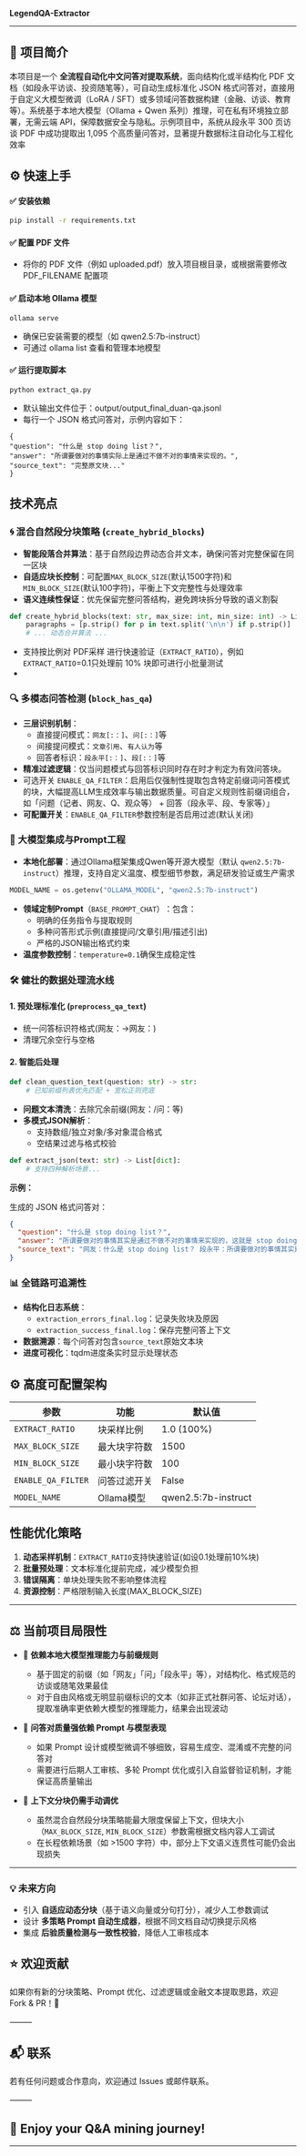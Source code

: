 ​**LegendQA-Extractor**

---

## 🧩 项目简介

本项目是一个 **全流程自动化中文问答对提取系统**，面向结构化或半结构化 PDF 文档（如段永平访谈、投资随笔等），可自动生成标准化 JSON 格式问答对，直接用于自定义大模型微调（LoRA / SFT）或多领域问答数据构建（金融、访谈、教育等）。系统基于本地大模型（Ollama + Qwen 系列）推理，可在私有环境独立部署，无需云端 API，保障数据安全与隐私。示例项目中，系统从段永平 300 页访谈 PDF 中成功提取出 1,095 个高质量问答对，显著提升数据标注自动化与工程化效率

## ⚙️ 快速上手

#### ✅ 安装依赖
```bash
pip install -r requirements.txt
```
#### **✅ 配置 PDF 文件**
- 将你的 PDF 文件（例如 uploaded.pdf）放入项目根目录，或根据需要修改 PDF_FILENAME 配置项
#### **✅ 启动本地 Ollama 模型**
```
ollama serve
```
- 确保已安装需要的模型（如 qwen2.5:7b-instruct）
- 可通过 ollama list 查看和管理本地模型

#### **✅ 运行提取脚本**
```
python extract_qa.py
```
- 默认输出文件位于：output/output_final_duan-qa.jsonl
- 每行一个 JSON 格式问答对，示例内容如下：
```
{
"question": "什么是 stop doing list？",
"answer": "所谓要做对的事情实际上是通过不做不对的事情来实现的。",
"source_text": "完整原文块..."
}
```

## 技术亮点

### 🌀 混合自然段分块策略 (`create_hybrid_blocks`)
- ​**智能段落合并算法**​：基于自然段边界动态合并文本，确保问答对完整保留在同一区块
- ​**自适应块长控制**​：可配置`MAX_BLOCK_SIZE`(默认1500字符)和`MIN_BLOCK_SIZE`(默认100字符)，平衡上下文完整性与处理效率
- ​**语义连续性保证**​：优先保留完整问答结构，避免跨块拆分导致的语义割裂
```python
def create_hybrid_blocks(text: str, max_size: int, min_size: int) -> List[str]:
    paragraphs = [p.strip() for p in text.split('\n\n') if p.strip()]
    # ... 动态合并算法 ...
````
- 支持按比例对 PDF采样 进行快速验证（`EXTRACT_RATIO`），例如`EXTRACT_RATIO`=0.1只处理前 10% 块即可进行小批量测试
- 
### 🔍 多模态问答检测 (`block_has_qa`)

- ​**三层识别机制**​：
    - 直接提问模式：`网友[:：]`、`问[:：]`等
    - 间接提问模式：`文章引用`、`有人认为`等
    - 回答者标识：`段永平[:：]`、`段[:：]`等
- ​**精准过滤逻辑**​：仅当问题模式与回答标识同时存在时才判定为有效问答块。
- 可选开关 `ENABLE_QA_FILTER`：启用后仅强制性提取包含特定前缀词问答模式的块，大幅提高LLM生成效率与输出数据质量。可自定义规则性前缀词组合，如「问题（记者、网友、Q、观众等） + 回答（段永平、段、专家等）」
- ​**可配置开关**​：`ENABLE_QA_FILTER`参数控制是否启用过滤(默认关闭)

### 🤖 大模型集成与Prompt工程

- ​**本地化部署**​：通过Ollama框架集成Qwen等开源大模型（默认 `qwen2.5:7b-instruct`）推理，支持自定义温度、模型细节参数，满足研发验证或生产需求

```python
MODEL_NAME = os.getenv("OLLAMA_MODEL", "qwen2.5:7b-instruct")
```

- ​**领域定制Prompt**（`BASE_PROMPT_CHAT`）​：包含：
    - 明确的任务指令与提取规则
    - 多种问答形式示例(直接提问/文章引用/描述引出)
    - 严格的JSON输出格式约束
- ​**温度参数控制**​：`temperature=0.1`确保生成稳定性



###  🛠️ 健壮的数据处理流水线

#### 1. 预处理标准化 (`preprocess_qa_text`)

- 统一问答标识符格式(网友：→网友：)
- 清理冗余空行与空格

#### 2. 智能后处理

```python
def clean_question_text(question: str) -> str:
    # 已知前缀列表优先匹配 + 宽松正则兜底
```

- ​**问题文本清洗**​：去除冗余前缀(网友：/问：等)
- ​**多模式JSON解析**​：
    - 支持数组/独立对象/多对象混合格式
    - 空结果过滤与格式校验

```python
def extract_json(text: str) -> List[dict]:
    # 支持四种解析场景...
```
**示例：**

生成的 JSON 格式问答对：

```json
{
  "question": "什么是 stop doing list？",
  "answer": "所谓要做对的事情其实是通过不做不对的事情来实现的，这就是 stop doing list 的核心。",
  "source_text": "网友：什么是 stop doing list？ 段永平：所谓要做对的事情其实是通过不做不对的事情来实现的，这就是 stop doing list 的核心。"
}
```
### 📊 全链路可追溯性

- ​**结构化日志系统**​：
    - `extraction_errors_final.log`：记录失败块及原因
    - `extraction_success_final.log`：保存完整问答上下文
- ​**数据溯源**​：每个问答对包含`source_text`原始文本块
- ​**进度可视化**​：tqdm进度条实时显示处理状态

##  ⚙️ 高度可配置架构

| 参数                 | 功能       | 默认值                 |
| ------------------ | -------- | ------------------- |
| `EXTRACT_RATIO`    | 块采样比例    | 1.0 (100%)          |
| `MAX_BLOCK_SIZE`   | 最大块字符数   | 1500                |
| `MIN_BLOCK_SIZE`   | 最小块字符数   | 100                 |
| `ENABLE_QA_FILTER` | 问答过滤开关   | False               |
| `MODEL_NAME`       | Ollama模型 | qwen2.5:7b-instruct |

## 性能优化策略

1. ​**动态采样机制**​：`EXTRACT_RATIO`支持快速验证(如设0.1处理前10%块)
2. ​**批量预处理**​：文本标准化提前完成，减少模型负担
3. ​**错误隔离**​：单块处理失败不影响整体流程
4. ​**资源控制**​：严格限制输入长度(MAX_BLOCK_SIZE)


---


## ⚖️ 当前项目局限性

- 🔎 **依赖本地大模型推理能力与前缀规则**
  - 基于固定的前缀（如「网友」「问」「段永平」等），对结构化、格式规范的访谈或随笔效果最佳
  - 对于自由风格或无明显前缀标识的文本（如非正式社群问答、论坛对话），提取准确率更依赖大模型的推理能力，结果会出现波动

- 💬 **问答对质量强依赖 Prompt 与模型表现**
  - 如果 Prompt 设计或模型微调不够细致，容易生成空、混淆或不完整的问答对
  - 需要进行后期人工审核、多轮 Prompt 优化或引入自监督验证机制，才能保证高质量输出

- 📄 **上下文分块仍需手动调优**
  - 虽然混合自然段分块策略能最大限度保留上下文，但块大小（`MAX_BLOCK_SIZE`, `MIN_BLOCK_SIZE`）参数需根据文档内容人工调试
  - 在长程依赖场景（如 >1500 字符）中，部分上下文语义连贯性可能仍会出现损失

---

### 💡 未来方向

- 引入 **自适应动态分块**（基于语义向量或分句打分），减少人工参数调试
- 设计 **多策略 Prompt 自动生成器**，根据不同文档自动切换提示风格
- 集成 **后验质量检测与一致性校验**，降低人工审核成本

##  ⭐️ 欢迎贡献

如果你有新的分块策略、Prompt 优化、过滤逻辑或金融文本提取思路，欢迎 Fork & PR！👏

⸻

##  📬 联系

若有任何问题或合作意向，欢迎通过 Issues 或邮件联系。

⸻

##  💬 Enjoy your Q&A mining journey!

---


